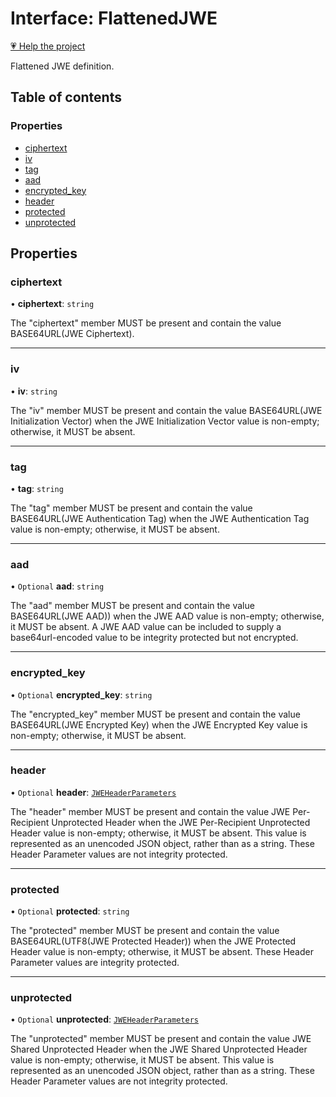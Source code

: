 # Interface: FlattenedJWE

[💗 Help the project](https://github.com/sponsors/panva)

Flattened JWE definition.

## Table of contents

### Properties

- [ciphertext](types.FlattenedJWE.md#ciphertext)
- [iv](types.FlattenedJWE.md#iv)
- [tag](types.FlattenedJWE.md#tag)
- [aad](types.FlattenedJWE.md#aad)
- [encrypted\_key](types.FlattenedJWE.md#encrypted_key)
- [header](types.FlattenedJWE.md#header)
- [protected](types.FlattenedJWE.md#protected)
- [unprotected](types.FlattenedJWE.md#unprotected)

## Properties

### ciphertext

• **ciphertext**: `string`

The "ciphertext" member MUST be present and contain the value BASE64URL(JWE Ciphertext).

___

### iv

• **iv**: `string`

The "iv" member MUST be present and contain the value BASE64URL(JWE Initialization Vector) when
the JWE Initialization Vector value is non-empty; otherwise, it MUST be absent.

___

### tag

• **tag**: `string`

The "tag" member MUST be present and contain the value BASE64URL(JWE Authentication Tag) when
the JWE Authentication Tag value is non-empty; otherwise, it MUST be absent.

___

### aad

• `Optional` **aad**: `string`

The "aad" member MUST be present and contain the value BASE64URL(JWE AAD)) when the JWE AAD
value is non-empty; otherwise, it MUST be absent. A JWE AAD value can be included to supply a
base64url-encoded value to be integrity protected but not encrypted.

___

### encrypted\_key

• `Optional` **encrypted\_key**: `string`

The "encrypted_key" member MUST be present and contain the value BASE64URL(JWE Encrypted Key)
when the JWE Encrypted Key value is non-empty; otherwise, it MUST be absent.

___

### header

• `Optional` **header**: [`JWEHeaderParameters`](types.JWEHeaderParameters.md)

The "header" member MUST be present and contain the value JWE Per- Recipient Unprotected Header
when the JWE Per-Recipient Unprotected Header value is non-empty; otherwise, it MUST be absent.
This value is represented as an unencoded JSON object, rather than as a string. These Header
Parameter values are not integrity protected.

___

### protected

• `Optional` **protected**: `string`

The "protected" member MUST be present and contain the value BASE64URL(UTF8(JWE Protected
Header)) when the JWE Protected Header value is non-empty; otherwise, it MUST be absent. These
Header Parameter values are integrity protected.

___

### unprotected

• `Optional` **unprotected**: [`JWEHeaderParameters`](types.JWEHeaderParameters.md)

The "unprotected" member MUST be present and contain the value JWE Shared Unprotected Header
when the JWE Shared Unprotected Header value is non-empty; otherwise, it MUST be absent. This
value is represented as an unencoded JSON object, rather than as a string. These Header
Parameter values are not integrity protected.

